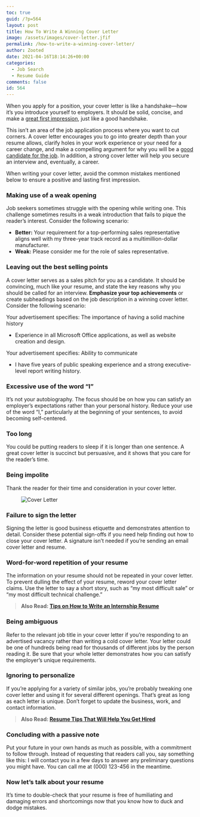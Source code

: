 ```yaml
---
toc: true
guid: /?p=564
layout: post
title: How To Write A Winning Cover Letter
image: /assets/images/cover-letter.jfif
permalink: /how-to-write-a-winning-cover-letter/
author: Zooted
date: 2021-04-16T18:14:26+00:00
categories:
  - Job Search
  - Resume Guide
comments: false
id: 564
---
```

When you apply for a position, your cover letter is like a handshake—how it&#8217;s you introduce yourself to employers. It should be solid, concise, and make a [great first impression](/tips-to-make-a-great-first-impression-on-your-first-day-of-work/), just like a good handshake.

This isn&#8217;t an area of the job application process where you want to cut corners. A cover letter encourages you to go into greater depth than your resume allows, clarify holes in your work experience or your need for a career change, and make a compelling argument for why you will be a [good candidate for the job](/how-to-figure-out-if-you-are-right-for-the-job/). In addition, a strong cover letter will help you secure an interview and, eventually, a career.

When writing your cover letter, avoid the common mistakes mentioned below to ensure a positive and lasting first impression.

### **Making use of a weak opening**

Job seekers sometimes struggle with the opening while writing one. This challenge sometimes results in a weak introduction that fails to pique the reader&#8217;s interest. Consider the following scenario:

  * **Better:** Your requirement for a top-performing sales representative aligns well with my three-year track record as a multimillion-dollar manufacturer.
  * **Weak:** Please consider me for the role of sales representative.

### **Leaving out the best selling points**

A cover letter serves as a sales pitch for you as a candidate. It should be convincing, much like your resume, and state the key reasons why you should be called for an interview. **Emphasize your top achievements** or create subheadings based on the job description in a winning cover letter. Consider the following scenario:

Your advertisement specifies: The importance of having a solid machine history

  * Experience in all Microsoft Office applications, as well as website creation and design.

Your advertisement specifies: Ability to communicate

  * I have five years of public speaking experience and a strong executive-level report writing history.

### **Excessive use of the word &#8220;I&#8221;**

It&#8217;s not your autobiography. The focus should be on how you can satisfy an employer&#8217;s expectations rather than your personal history. Reduce your use of the word &#8220;I,&#8221; particularly at the beginning of your sentences, to avoid becoming self-centered.

### **Too long**

You could be putting readers to sleep if it is longer than one sentence. A great cover letter is succinct but persuasive, and it shows that you care for the reader&#8217;s time.

### **Being impolite**

Thank the reader for their time and consideration in your cover letter.


<figure class="wp-block-image size-large">

<img loading="lazy" width="598" height="398" src="/wp-content/uploads/2021/04/cover-letter.jpg" alt="Cover Letter" class="wp-image-566" srcset="/wp-content/uploads/2021/04/cover-letter.jpg 598w, /wp-content/uploads/2021/04/cover-letter-300x200.jpg 300w" sizes="(max-width: 598px) 100vw, 598px" /> </figure> 

### **Failure to sign the letter**

Signing the letter is good business etiquette and demonstrates attention to detail. Consider these potential sign-offs if you need help finding out how to close your cover letter. A signature isn&#8217;t needed if you&#8217;re sending an email cover letter and resume.

### **Word-for-word repetition of your resume**

The information on your resume should not be repeated in your cover letter. To prevent dulling the effect of your resume, reword your cover letter claims. Use the letter to say a short story, such as &#8220;my most difficult sale&#8221; or &#8220;my most difficult technical challenge.&#8221;

> **Also Read: [Tips on How to Write an Internship Resume](/tips-on-how-to-write-an-internship-resume/)**

### **Being ambiguous**

Refer to the relevant job title in your cover letter if you&#8217;re responding to an advertised vacancy rather than writing a cold cover letter. Your letter could be one of hundreds being read for thousands of different jobs by the person reading it. Be sure that your whole letter demonstrates how you can satisfy the employer&#8217;s unique requirements.

### **Ignoring to personalize**

If you&#8217;re applying for a variety of similar jobs, you&#8217;re probably tweaking one cover letter and using it for several different openings. That&#8217;s great as long as each letter is unique. Don&#8217;t forget to update the business, work, and contact information.

<blockquote class="wp-block-quote">
  <p>
    <strong>Also Read: <a href="/resume-tips-that-will-help-you-get-hired/">Resume Tips That Will Help You Get Hired</a></strong>
  </p>
</blockquote>

### **Concluding with a passive note**

Put your future in your own hands as much as possible, with a commitment to follow through. Instead of requesting that readers call you, say something like this: I will contact you in a few days to answer any preliminary questions you might have. You can call me at (000) 123-456 in the meantime.

### **Now let&#8217;s talk about your resume**

It&#8217;s time to double-check that your resume is free of humiliating and damaging errors and shortcomings now that you know how to duck and dodge mistakes.
